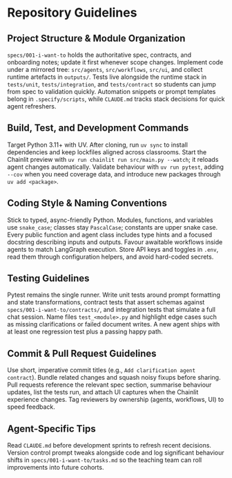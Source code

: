 # Repository Guidelines

## Project Structure & Module Organization
`specs/001-i-want-to` holds the authoritative spec, contracts, and onboarding notes; update it first whenever scope changes. Implement code under a mirrored tree: `src/agents`, `src/workflows`, `src/ui`, and collect runtime artefacts in `outputs/`. Tests live alongside the runtime stack in `tests/unit`, `tests/integration`, and `tests/contract` so students can jump from spec to validation quickly. Automation snippets or prompt templates belong in `.specify/scripts`, while `CLAUDE.md` tracks stack decisions for quick agent refreshers.

## Build, Test, and Development Commands
Target Python 3.11+ with UV. After cloning, run `uv sync` to install dependencies and keep lockfiles aligned across classrooms. Start the Chainlit preview with `uv run chainlit run src/main.py --watch`; it reloads agent changes automatically. Validate behaviour with `uv run pytest`, adding `--cov` when you need coverage data, and introduce new packages through `uv add <package>`.

## Coding Style & Naming Conventions
Stick to typed, async-friendly Python. Modules, functions, and variables use `snake_case`; classes stay `PascalCase`; constants are upper snake case. Every public function and agent class includes type hints and a focused docstring describing inputs and outputs. Favour awaitable workflows inside agents to match LangGraph execution. Store API keys and toggles in `.env`, read them through configuration helpers, and avoid hard-coded secrets.

## Testing Guidelines
Pytest remains the single runner. Write unit tests around prompt formatting and state transformations, contract tests that assert schemas against `specs/001-i-want-to/contracts/`, and integration tests that simulate a full chat session. Name files `test_<module>.py` and highlight edge cases such as missing clarifications or failed document writes. A new agent ships with at least one regression test plus a passing happy path.

## Commit & Pull Request Guidelines
Use short, imperative commit titles (e.g., `Add clarification agent contract`). Bundle related changes and squash noisy fixups before sharing. Pull requests reference the relevant spec section, summarise behaviour updates, list the tests run, and attach UI captures when the Chainlit experience changes. Tag reviewers by ownership (agents, workflows, UI) to speed feedback.

## Agent-Specific Tips
Read `CLAUDE.md` before development sprints to refresh recent decisions. Version control prompt tweaks alongside code and log significant behaviour shifts in `specs/001-i-want-to/tasks.md` so the teaching team can roll improvements into future cohorts.
